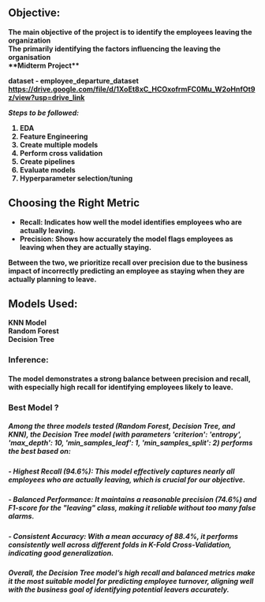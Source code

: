 <h2> <b> Objective:<br></h2>
The main objective of the project is to identify the employees leaving the organization<br>
The primarily identifying the factors influencing the leaving the organisation<br>
**Midterm Project**

**dataset** - employee_departure_dataset https://drive.google.com/file/d/1XoEt8xC_HCOxofrmFC0Mu_W2oHnfOt9z/view?usp=drive_link

***Steps to be followed:***
1. EDA
2. Feature Engineering
3. Create multiple models
4. Perform cross validation
5. Create pipelines
6. Evaluate models
7. Hyperparameter selection/tuning

## Choosing the Right Metric
- Recall: Indicates how well the model identifies employees who are actually leaving.
- Precision: Shows how accurately the model flags employees as leaving when they are actually staying.

<b>Between the two, we prioritize recall over precision due to the business impact of incorrectly predicting an employee as staying when they are actually planning to leave.</b>

## Models Used:
KNN Model<br>
Random Forest <br>
Decision Tree <br>

### Inference:
#### The model demonstrates a strong balance between precision and recall, with especially high recall for identifying employees likely to leave.

### Best Model ?

##### Among the three models tested (Random Forest, Decision Tree, and KNN), the Decision Tree model (with parameters 'criterion': 'entropy', 'max_depth': 10, 'min_samples_leaf': 1, 'min_samples_split': 2) performs the best based on:

##### - Highest Recall (94.6%): This model effectively captures nearly all employees who are actually leaving, which is crucial for our objective.
##### - Balanced Performance: It maintains a reasonable precision (74.6%) and F1-score for the "leaving" class, making it reliable without too many false alarms.
##### - Consistent Accuracy: With a mean accuracy of 88.4%, it performs consistently well across different folds in K-Fold Cross-Validation, indicating good generalization.

##### Overall, the Decision Tree model’s high recall and balanced metrics make it the most suitable model for predicting employee turnover, aligning well with the business goal of identifying potential leavers accurately.
